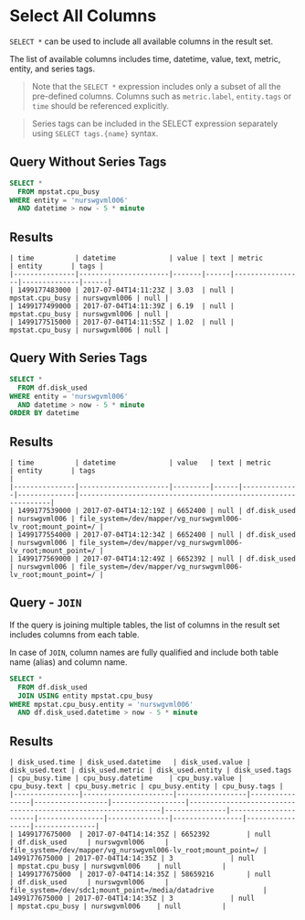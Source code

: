 # Select All Columns

`SELECT *` can be used to include all available columns in the result set.

The list of available columns includes time, datetime, value, text, metric, entity, and series tags.

> Note that the `SELECT *` expression includes only a subset of all the pre-defined columns. Columns such as `metric.label`, `entity.tags` or `time` should be referenced explicitly.

> Series tags can be included in the SELECT expression separately using `SELECT tags.{name}` syntax.

## Query Without Series Tags

```sql
SELECT *
  FROM mpstat.cpu_busy
WHERE entity = 'nurswgvml006'
  AND datetime > now - 5 * minute
```

## Results

```ls
| time          | datetime             | value | text | metric          | entity       | tags | 
|---------------|----------------------|-------|------|-----------------|--------------|------| 
| 1499177483000 | 2017-07-04T14:11:23Z | 3.03  | null | mpstat.cpu_busy | nurswgvml006 | null | 
| 1499177499000 | 2017-07-04T14:11:39Z | 6.19  | null | mpstat.cpu_busy | nurswgvml006 | null | 
| 1499177515000 | 2017-07-04T14:11:55Z | 1.02  | null | mpstat.cpu_busy | nurswgvml006 | null | 
```

## Query With Series Tags

```sql
SELECT *
  FROM df.disk_used
WHERE entity = 'nurswgvml006'
  AND datetime > now - 5 * minute
ORDER BY datetime
```

## Results

```ls
| time          | datetime             | value   | text | metric       | entity       | tags                                                          | 
|---------------|----------------------|---------|------|--------------|--------------|---------------------------------------------------------------| 
| 1499177539000 | 2017-07-04T14:12:19Z | 6652400 | null | df.disk_used | nurswgvml006 | file_system=/dev/mapper/vg_nurswgvml006-lv_root;mount_point=/ | 
| 1499177554000 | 2017-07-04T14:12:34Z | 6652400 | null | df.disk_used | nurswgvml006 | file_system=/dev/mapper/vg_nurswgvml006-lv_root;mount_point=/ | 
| 1499177569000 | 2017-07-04T14:12:49Z | 6652392 | null | df.disk_used | nurswgvml006 | file_system=/dev/mapper/vg_nurswgvml006-lv_root;mount_point=/ | 
```

## Query - `JOIN`

If the query is joining multiple tables, the list of columns in the result set includes columns from each table.

In case of `JOIN`, column names are fully qualified and include both table name (alias) and column name.

```sql
SELECT *
  FROM df.disk_used
  JOIN USING entity mpstat.cpu_busy
WHERE mpstat.cpu_busy.entity = 'nurswgvml006'
  AND df.disk_used.datetime > now - 5 * minute
```

## Results

```ls
| disk_used.time | disk_used.datetime   | disk_used.value | disk_used.text | disk_used.metric | disk_used.entity | disk_used.tags                                                | cpu_busy.time | cpu_busy.datetime    | cpu_busy.value | cpu_busy.text | cpu_busy.metric | cpu_busy.entity | cpu_busy.tags | 
|----------------|----------------------|-----------------|----------------|------------------|------------------|---------------------------------------------------------------|---------------|----------------------|----------------|---------------|-----------------|-----------------|---------------| 
| 1499177675000  | 2017-07-04T14:14:35Z | 6652392         | null           | df.disk_used     | nurswgvml006     | file_system=/dev/mapper/vg_nurswgvml006-lv_root;mount_point=/ | 1499177675000 | 2017-07-04T14:14:35Z | 3              | null          | mpstat.cpu_busy | nurswgvml006    | null          | 
| 1499177675000  | 2017-07-04T14:14:35Z | 58659216        | null           | df.disk_used     | nurswgvml006     | file_system=/dev/sdc1;mount_point=/media/datadrive            | 1499177675000 | 2017-07-04T14:14:35Z | 3              | null          | mpstat.cpu_busy | nurswgvml006    | null          | 
```

